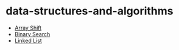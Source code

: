# data-structures-and-algorithms

- [Array Shift](./code-challenges/ArrayShift/arrayshift.md)  
- [Binary Search](./code-challenges/arrayBinarySeach/BinarySearch/BinarySearch/binarysearch.md)
- [Linked List](./code-challenges/LinkedList/linkedlist.md)